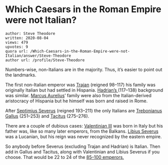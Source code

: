 # Which Caesars in the Roman Empire were not Italian?

	author: Steve Theodore
	written: 2020-08-04
	views: 479
	upvotes: 9
	quora url: /Which-Caesars-in-the-Roman-Empire-were-not-Italian/answer/Steve-Theodore
	author url: /profile/Steve-Theodore


Numbers-wise, non-Italians are in the majority. Thus, it’s easier to point out the landmarks.

The first non-Italian emperor was [Trajan](https://en.wikipedia.org/wiki/Trajan) (reigned 98–117) his family was originally Italian but had settled in Hispania. [Hadrian’s ](https://en.wikipedia.org/wiki/Hadrian)(117–138) background was similar. [Marcus Aurelius](https://en.wikipedia.org/wiki/Marcus_Aurelius)’ family were also from the Italian-derived aristocracy of Hispania but he himself was born and raised in Rome.

After [Septimius Severus](https://en.wikipedia.org/wiki/Septimius_Severus) (reigned 193–211) the only Italians are [Trebonianus Gallus](https://en.wikipedia.org/wiki/Trebonianus_Gallus) (251–253) and [Tacitus](https://en.wikipedia.org/wiki/Marcus_Claudius_Tacitus) (275–276).

There are a couple of dubious cases: [Valentinian III](https://en.wikipedia.org/wiki/Valentinian_III) was born in Italy but his father was, like so many later emperors, from the Balkans. [Libius Severus](https://en.wikipedia.org/wiki/Libius_Severus) was a Lucanian, but his reign was never recognized by the eastern empire.

So anybody before Severus (excluding Trajan and Hadrian) is Italian. Then add in Gallus and Tacitus, along with Valentinian and Libius Severus if you choose. That would be 22 to 24 of the [85–100 emperors.](https://www.quora.com/How-many-Roman-emperors-were-there/answer/Steve-Theodore?ch=10&share=5b9b4470&srid=zLvM)

